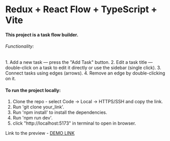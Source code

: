 # Redux + React Flow + TypeScript + Vite

<h4>This project is a task flow builder.</h4>

<h6>Functionality:</h6>
1. Add a new task — press the "Add Task" button.
2. Edit a task title — double-click on a task to edit it directly or use the sidebar (single click).
3. Connect tasks using edges (arrows).
4. Remove an edge by double-clicking on it.

<h4>To run the project locally:</h4>

1. Clone the repo - select Code -> Local -> HTTPS/SSH and copy the link.
2. Run 'git clone your_link'.
3. Run 'npm install' to install the dependencies.
4. Run 'npm run dev'.
5. click "http://localhost:5173" in terminal to open in browser.

Link to the preview - [DEMO LINK](https://vinogradova8.github.io/task-flow-builder/)

